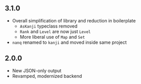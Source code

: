 ## 3.1.0

- Overall simplification of library and reduction in boilerplate
  - `AsKanji` typeclass removed
  - `Rank` and `Level` are now just `Level`
  - More liberal use of `Map` and `Set`
- `nanq` renamed to `kanji` and moved inside same project

## 2.0.0

- New JSON-only output
- Revamped, modernized backend
